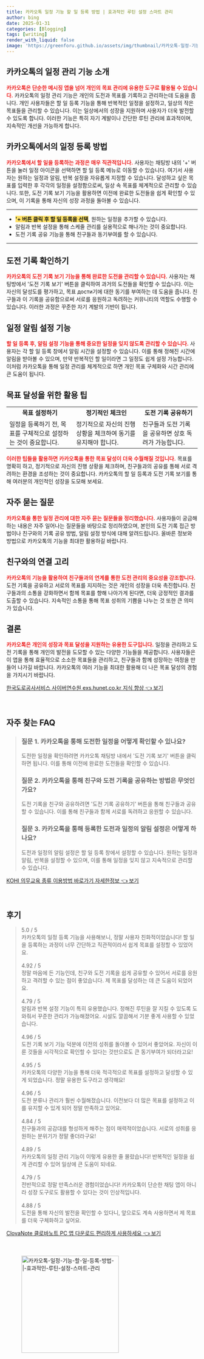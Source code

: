 ```yaml
---
title: 카카오톡 일정 기능 할 일 등록 방법 | 효과적인 루틴 설정 스마트 관리
author: bing
date: 2025-01-31
categories: [Blogging]
tags: [writing]
render_with_liquid: false
image: 'https://greenforu.github.io/assets/img/thumbnail/카카오톡-일정-기능-할-일-등록-방법-|-효과적인-루틴-설정-스마트-관리.webp'
---
```



<h2 id='카카오톡_기능_소개'>카카오톡의 일정 관리 기능 소개</h2>

<p><b><span style="color: #ee2323;">카카오톡은 단순한 메시징 앱을 넘어 개인의 목표 관리에 유용한 도구로 활용될 수 있습니다.</span></b> 카카오톡의 일정 관리 기능은 개인의 도전과 목표를 기록하고 관리하는데 도움을 줍니다. 개인 사용자들은 할 일 등록 기능을 통해 반복적인 일정을 설정하고, 일상의 작은 목표들을 관리할 수 있습니다. 이는 일상에서의 성장을 지원하며 사용자가 더욱 발전할 수 있도록 합니다. 이러한 기능은 특히 자기 계발이나 간단한 루틴 관리에 효과적이며, 지속적인 개선을 가능하게 합니다.</p>

<h2 id='일정_등록_방법'>카카오톡에서의 일정 등록 방법</h2>

<p><b><span style="color: #ee2323;">카카오톡에서 할 일을 등록하는 과정은 매우 직관적입니다.</span></b> 사용자는 채팅방 내의 '+' 버튼을 눌러 일정 아이콘을 선택하면 할 일 등록 메뉴로 이동할 수 있습니다. 여기서 사용자는 원하는 일정과 알림, 반복 설정을 자유롭게 지정할 수 있습니다. 달성하고 싶은 목표를 입력한 후 각각의 일정을 설정함으로써, 일상 속 목표를 체계적으로 관리할 수 있습니다. 또한, 도전 기록 보기 기능을 활용하면 이전에 완료한 도전들을 쉽게 확인할 수 있으며, 이 기록을 통해 자신의 성장 과정을 돌아볼 수 있습니다.</p>

<hr />

<ul>
    <li><b><span style="background-color: #ffe066;">'+ 버튼 클릭 후 할 일 등록을 선택</span></b>, 원하는 일정을 추가할 수 있습니다.</li>
    <li>알림과 반복 설정을 통해 스케줄 관리를 실용적으로 해나가는 것이 중요합니다.</li>
    <li>도전 기록 공유 기능을 통해 친구들과 동기부여를 할 수 있습니다.</li>
</ul>

<hr />

<h2 id='도전_기록_확인'>도전 기록 확인하기</h2>

<p><b><span style="color: #ee2323;">카카오톡의 도전 기록 보기 기능을 통해 완료한 도전을 관리할 수 있습니다.</span></b> 사용자는 채팅방에서 '도전 기록 보기' 버튼을 클릭하여 과거의 도전들을 확인할 수 있습니다. 이는 자신의 달성도를 평가하고, 목표 дости기에 대한 동기를 부여하는 데 도움을 줍니다. 친구들과 이 기록을 공유함으로써 서로를 응원하고 독려하는 커뮤니티의 역할도 수행할 수 있습니다. 이러한 과정은 꾸준한 자기 계발의 기반이 됩니다.</p>

<h2 id='일정_알림_설정'>일정 알림 설정 기능</h2>

<p><b><span style="color: #ee2323;">할 일 등록 후, 알림 설정 기능을 통해 중요한 일정을 잊지 않도록 관리할 수 있습니다.</span></b> 사용자는 각 할 일 등록 창에서 알림 시간을 설정할 수 있습니다. 이를 통해 정해진 시간에 알림을 받아볼 수 있으며, 만약 반복적인 할 일이라면 그 일정도 쉽게 설정 가능합니다. 이처럼 카카오톡을 통해 일정 관리를 체계적으로 하면 개인 목표 구체화와 시간 관리에 큰 도움이 됩니다.</p>

<h2 id='목표_달성을_위한_팁'>목표 달성을 위한 활용 팁</h2>

<table>
    <tr>
        <td style="text-align: center; height: 17px;"><b>목표 설정하기</b></td>
        <td style="text-align: center; height: 17px;"><b>정기적인 체크인</b></td>
        <td style="text-align: center; height: 17px;"><b>도전 기록 공유하기</b></td>
    </tr>
    <tr>
        <td>일정을 등록하기 전, 목표를 구체적으로 설정하는 것이 중요합니다.</td>
        <td>정기적으로 자신의 진행 상황을 체크하여 동기를 유지해야 합니다.</td>
        <td>친구들과 도전 기록을 공유하면 상호 독려가 가능합니다.</td>
    </tr>
</table>

<p><b><span style="color: #ee2323;">이러한 팁들을 활용하면 카카오톡을 통한 목표 달성이 더욱 수월해질 것입니다.</span></b> 목표를 명확히 하고, 정기적으로 자신의 진행 상황을 체크하며, 친구들과의 공유를 통해 서로 격려하는 환경을 조성하는 것이 중요합니다. 카카오톡의 할 일 등록과 도전 기록 보기를 통해 여러분의 개인적인 성장을 도모해 보세요.</p>

<h2 id='자주_묻는_질문'>자주 묻는 질문</h2>

<p><b><span style="color: #ee2323;">카카오톡을 통한 일정 관리에 대한 자주 묻는 질문들을 정리했습니다.</span></b> 사용자들이 궁금해하는 내용은 자주 일어나는 질문들을 바탕으로 정리하였으며, 본인의 도전 기록 접근 방법이나 친구와의 기록 공유 방법, 알림 설정 방식에 대해 알려드립니다. 올바른 정보와 방법으로 카카오톡의 기능을 최대한 활용하길 바랍니다.</p>

<h2 id='연결_고리'>친구와의 연결 고리</h2>

<p><b><span style="color: #ee2323;">카카오톡의 기능을 활용하여 친구들과의 연계를 통한 도전 관리의 중요성을 강조합니다.</span></b> 도전 기록을 공유하고 서로의 목표를 지지하는 것은 개인의 성장을 더욱 촉진합니다. 친구들과의 소통을 강화하면서 함께 목표를 향해 나아가게 된다면, 더욱 긍정적인 결과를 도출할 수 있습니다. 지속적인 소통을 통해 목표 성취의 기쁨을 나누는 것 또한 큰 의미가 있습니다.</p>

<h2 id='결론'>결론</h2>

<p><b><span style="color: #ee2323;">카카오톡은 개인의 성장과 목표 달성을 지원하는 유용한 도구입니다.</span></b> 일정을 관리하고 도전 기록을 통해 개인의 발전을 도모할 수 있는 다양한 기능들을 제공합니다. 사용자들은 이 앱을 통해 효율적으로 소소한 목표들을 관리하고, 친구들과 함께 성장하는 여정을 만들어 나가길 바랍니다. 카카오톡의 여러 기능을 최대한 활용해 더 나은 목표 달성의 경험을 가지시기 바랍니다.</p>


<p><a class="click-button" title="한국도로공사서비스 사이버연수원 exs.hunet.co.kr 지식 향상" href="https://greenforu.github.io/posts/%ED%95%9C%EA%B5%AD%EB%8F%84%EB%A1%9C%EA%B3%B5%EC%82%AC%EC%84%9C%EB%B9%84%EC%8A%A4-%EC%82%AC%EC%9D%B4%EB%B2%84%EC%97%B0%EC%88%98%EC%9B%90-exs.hunet.co.kr-%EC%A7%80%EC%8B%9D-%ED%96%A5%EC%83%81/" rel="dofollow">한국도로공사서비스 사이버연수원 exs.hunet.co.kr 지식 향상 👈 보기</a></p><br>
<h2 id='자주_찾는_FAQ'>자주 찾는 FAQ</h2>
<div itemscope="" itemtype="https://schema.org/FAQPage"> 
<blockquote> 
<div itemscope="" itemprop="mainEntity" itemtype="https://schema.org/Question"> 
<h3 itemprop="name">질문 1. 카카오톡을 통해 도전한 일정을 어떻게 확인할 수 있나요?</h3> 
<div itemscope="" itemprop="acceptedAnswer" itemtype="https://schema.org/Answer"> 
<span itemprop="text"> 
<p>도전한 일정을 확인하려면 카카오톡 채팅방 내에서 '도전 기록 보기' 버튼을 클릭하면 됩니다. 이를 통해 이전에 완료한 도전들을 확인할 수 있습니다.</p> 
</span> 
</div> 
</div> 

<div itemscope="" itemprop="mainEntity" itemtype="https://schema.org/Question"> 
<h3 itemprop="name">질문 2. 카카오톡을 통해 친구와 도전 기록을 공유하는 방법은 무엇인가요?</h3> 
<div itemscope="" itemprop="acceptedAnswer" itemtype="https://schema.org/Answer"> 
<span itemprop="text"> 
<p>도전 기록을 친구와 공유하려면 '도전 기록 공유하기' 버튼을 통해 친구들과 공유할 수 있습니다. 이를 통해 친구들과 함께 서로를 독려하고 응원할 수 있습니다.</p> 
</span> 
</div> 
</div> 

<div itemscope="" itemprop="mainEntity" itemtype="https://schema.org/Question"> 
<h3 itemprop="name">질문 3. 카카오톡을 통해 등록한 도전과 일정의 알림 설정은 어떻게 하나요?</h3> 
<div itemscope="" itemprop="acceptedAnswer" itemtype="https://schema.org/Answer"> 
<span itemprop="text"> 
<p>도전과 일정의 알림 설정은 할 일 등록 창에서 설정할 수 있습니다. 원하는 일정과 알림, 반복을 설정할 수 있으며, 이를 통해 일정을 잊지 않고 지속적으로 관리할 수 있습니다.</p> 
</span> 
</div> 
</div> 

</blockquote> 
</div>
<p><a class="click-button" title="KOHI 의무교육 종류 이용방법 바로가기 자세한정보" href="https://greenforu.github.io/posts/KOHI-%EC%9D%98%EB%AC%B4%EA%B5%90%EC%9C%A1-%EC%A2%85%EB%A5%98-%EC%9D%B4%EC%9A%A9%EB%B0%A9%EB%B2%95-%EB%B0%94%EB%A1%9C%EA%B0%80%EA%B8%B0-%EC%9E%90%EC%84%B8%ED%95%9C%EC%A0%95%EB%B3%B4/" rel="dofollow">KOHI 의무교육 종류 이용방법 바로가기 자세한정보 👈 보기</a></p><br>
<h2 id='후기'>후기</h2>
<div itemscope itemtype="https://schema.org/Product">
  <blockquote>
  <div itemprop="review" itemscope itemtype="https://schema.org/Review">
      <div itemprop="reviewRating" itemscope itemtype="https://schema.org/Rating"> <span itemprop="ratingValue">5.0</span> / <span itemprop="bestRating">5</span> </div>
      <span itemprop="reviewBody">카카오톡의 일정 등록 기능을 사용해보니, 정말 사용자 친화적이었습니다! 할 일을 등록하는 과정이 너무 간단하고 직관적이라서 쉽게 목표를 설정할 수 있었어요.</span>
  </div>
  <br>
  <div itemprop="review" itemscope itemtype="https://schema.org/Review">
      <div itemprop="reviewRating" itemscope itemtype="https://schema.org/Rating"> <span itemprop="ratingValue">4.92</span> / <span itemprop="bestRating">5</span> </div>
      <span itemprop="reviewBody">정말 마음에 든 기능인데, 친구와 도전 기록을 쉽게 공유할 수 있어서 서로를 응원하고 격려할 수 있는 점이 좋았습니다. 제 목표를 달성하는 데 큰 도움이 되었어요.</span>
  </div>
  <br>
  <div itemprop="review" itemscope itemtype="https://schema.org/Review">
      <div itemprop="reviewRating" itemscope itemtype="https://schema.org/Rating"> <span itemprop="ratingValue">4.79</span> / <span itemprop="bestRating">5</span> </div>
      <span itemprop="reviewBody">알림과 반복 설정 기능이 특히 유용했습니다. 정해진 루틴을 잘 지킬 수 있도록 도와줘서 꾸준한 관리가 가능해졌어요. 시설도 깔끔해서 기분 좋게 사용할 수 있었습니다.</span>
  </div>
  <br>
  <div itemprop="review" itemscope itemtype="https://schema.org/Review">
      <div itemprop="reviewRating" itemscope itemtype="https://schema.org/Rating"> <span itemprop="ratingValue">4.96</span> / <span itemprop="bestRating">5</span> </div>
      <span itemprop="reviewBody">도전 기록 보기 기능 덕분에 이전의 성취를 돌아볼 수 있어서 좋았어요. 자신이 이룬 것들을 시각적으로 확인할 수 있다는 것만으로도 큰 동기부여가 되더라고요!</span>
  </div>
  <br>
  <div itemprop="review" itemscope itemtype="https://schema.org/Review">
      <div itemprop="reviewRating" itemscope itemtype="https://schema.org/Rating"> <span itemprop="ratingValue">4.95</span> / <span itemprop="bestRating">5</span> </div>
      <span itemprop="reviewBody">카카오톡의 다양한 기능을 통해 더욱 적극적으로 목표를 설정하고 달성할 수 있게 되었습니다. 정말 유용한 도구라고 생각해요!</span>
  </div>
  <br>
  <div itemprop="review" itemscope itemtype="https://schema.org/Review">
      <div itemprop="reviewRating" itemscope itemtype="https://schema.org/Rating"> <span itemprop="ratingValue">4.96</span> / <span itemprop="bestRating">5</span> </div>
      <span itemprop="reviewBody">도전 분류나 관리가 훨씬 수월해졌습니다. 이전보다 더 많은 목표를 설정하고 이를 유지할 수 있게 되어 정말 만족하고 있어요.</span>
  </div>
  <br>
  <div itemprop="review" itemscope itemtype="https://schema.org/Review">
      <div itemprop="reviewRating" itemscope itemtype="https://schema.org/Rating"> <span itemprop="ratingValue">4.84</span> / <span itemprop="bestRating">5</span> </div>
      <span itemprop="reviewBody">친구들과의 공감대를 형성하게 해주는 점이 매력적이었습니다. 서로의 성취를 응원하는 분위기가 정말 좋더라구요!</span>
  </div>
  <br>
  <div itemprop="review" itemscope itemtype="https://schema.org/Review">
      <div itemprop="reviewRating" itemscope itemtype="https://schema.org/Rating"> <span itemprop="ratingValue">4.89</span> / <span itemprop="bestRating">5</span> </div>
      <span itemprop="reviewBody">카카오톡의 일정 관리 기능이 이렇게 유용한 줄 몰랐습니다! 반복적인 일정을 쉽게 관리할 수 있어 일상에 큰 도움이 되네요.</span>
  </div>
  <br>
  <div itemprop="review" itemscope itemtype="https://schema.org/Review">
      <div itemprop="reviewRating" itemscope itemtype="https://schema.org/Rating"> <span itemprop="ratingValue">4.79</span> / <span itemprop="bestRating">5</span> </div>
      <span itemprop="reviewBody">전반적으로 정말 만족스러운 경험이었습니다! 카카오톡이 단순한 채팅 앱이 아니라 성장 도구로도 활용할 수 있다는 것이 인상적입니다.</span>
  </div>
  <br>
  <div itemprop="review" itemscope itemtype="https://schema.org/Review">
      <div itemprop="reviewRating" itemscope itemtype="https://schema.org/Rating"> <span itemprop="ratingValue">4.88</span> / <span itemprop="bestRating">5</span> </div>
      <span itemprop="reviewBody">도전을 통해 자신의 발전을 확인할 수 있다니, 앞으로도 계속 사용하면서 제 목표를 더욱 구체화하고 싶어요.</span>
  </div>
  </blockquote>
</div>
<p><a class="click-button" title="ClovaNote 클로바노트 PC 앱 다운로드 편리하게 사용하세요" href="https://greenforu.github.io/posts/ClovaNote-%ED%81%B4%EB%A1%9C%EB%B0%94%EB%85%B8%ED%8A%B8-PC-%EC%95%B1-%EB%8B%A4%EC%9A%B4%EB%A1%9C%EB%93%9C-%ED%8E%B8%EB%A6%AC%ED%95%98%EA%B2%8C-%EC%82%AC%EC%9A%A9%ED%95%98%EC%84%B8%EC%9A%94/" rel="dofollow">ClovaNote 클로바노트 PC 앱 다운로드 편리하게 사용하세요 👈 보기</a></p><br>
<figure class="image"><img src="https://greenforu.github.io/assets/img/thumbnail/카카오톡-일정-기능-할-일-등록-방법-|-효과적인-루틴-설정-스마트-관리.webp" alt="카카오톡-일정-기능-할-일-등록-방법-|-효과적인-루틴-설정-스마트-관리" width="256" height="256"></figure>